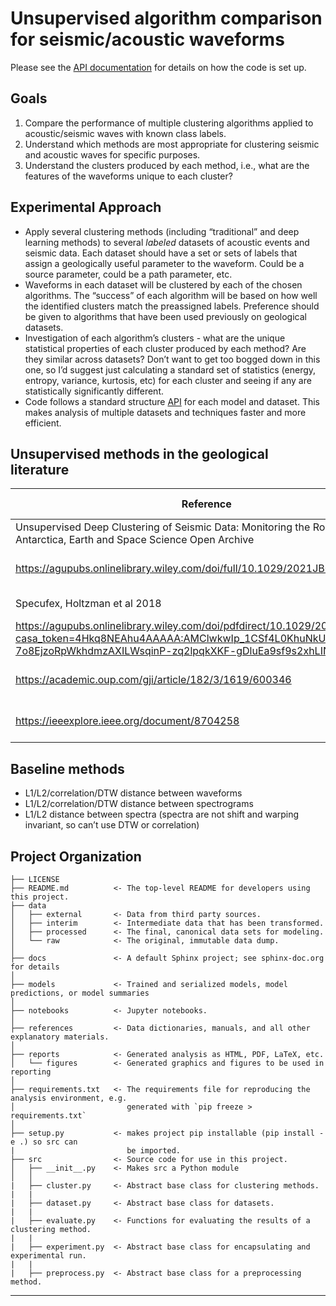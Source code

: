 # Unsupervised algorithm comparison for seismic/acoustic waveforms

Please see the [API documentation](API.md) for details on how the code is set up.

## Goals

1. Compare the performance of multiple clustering algorithms applied to acoustic/seismic waves with known class labels.
2. Understand which methods are most appropriate for clustering seismic and acoustic waves for specific purposes.
3. Understand the clusters produced by each method, i.e., what are the features of the waveforms unique to each cluster?

## Experimental Approach

- Apply several clustering methods (including “traditional” and deep learning methods) to several *labeled* datasets of acoustic events and seismic data. Each dataset should have a set or sets of labels that assign a geologically useful parameter to the waveform. Could be a source parameter, could be a path parameter, etc.
- Waveforms in each dataset will be clustered by each of the chosen algorithms. The “success” of each algorithm will be based on how well the identified clusters match the preassigned labels. Preference should be given to algorithms that have been used previously on geological datasets.
- Investigation of each algorithm’s clusters - what are the unique statistical properties of each cluster produced by each method? Are they similar across datasets? Don’t want to get too bogged down in this one, so I’d suggest just calculating a standard set of statistics (energy, entropy, variance, kurtosis, etc) for each cluster and seeing if any are statistically significantly different.
- Code follows a standard structure [API](API.md) for each model and dataset. This makes analysis of multiple datasets and techniques faster and more efficient.

## Unsupervised methods in the geological literature

|Reference|Time vs freq domain|Feature extraction|Clustering algo|Event or continuous|Setting|
|---------|-------------------|------------------|---------------|-------------------|-------|
|Unsupervised Deep Clustering of Seismic Data: Monitoring the Ross Ice Shelf, Antarctica, Earth and Space Science Open Archive|Frequency -spectrogram|Autoencoder|GMM or DEC|Event|Ross Ice shelf|
https://agupubs.onlinelibrary.wiley.com/doi/full/10.1029/2021JB022455|Frequency - wavelet|Scattering transform -> ICA|Hierarchical|continuous|Anatolia|
|Specufex, Holtzman et al 2018|Frequency - spectrogram|NMF -> HMM|K-means|event|The Geysers|
|https://agupubs.onlinelibrary.wiley.com/doi/pdfdirect/10.1029/2020GL088353?casa_token=4Hkq8NEAhu4AAAAA:AMClwkwIp_1CSf4L0KhuNkU-7o8EjzoRpWkhdmzAXILWsqinP-zq2lpqkXKF-gDluEa9sf9s2xhLIN4|Time - waveform|Engineered statistical features|K-means|continuous|ocean|
|https://academic.oup.com/gji/article/182/3/1619/600346|Time - waveform|Engineered statistical features|Self organizing map|continuous|Mt Merapi|
https://ieeexplore.ieee.org/document/8704258|Time- waveform|Autoencoder|DEC|Event|Local vs teleseismic equakes|

## Baseline methods

- L1/L2/correlation/DTW distance between waveforms
- L1/L2/correlation/DTW distance between spectrograms
- L1/L2 distance between spectra (spectra are not shift and warping invariant, so can’t use DTW or correlation)

## Project Organization

    ├── LICENSE
    ├── README.md          <- The top-level README for developers using this project.
    ├── data
    │   ├── external       <- Data from third party sources.
    │   ├── interim        <- Intermediate data that has been transformed.
    │   ├── processed      <- The final, canonical data sets for modeling.
    │   └── raw            <- The original, immutable data dump.
    │
    ├── docs               <- A default Sphinx project; see sphinx-doc.org for details
    │
    ├── models             <- Trained and serialized models, model predictions, or model summaries
    │
    ├── notebooks          <- Jupyter notebooks.
    │
    ├── references         <- Data dictionaries, manuals, and all other explanatory materials.
    │
    ├── reports            <- Generated analysis as HTML, PDF, LaTeX, etc.
    │   └── figures        <- Generated graphics and figures to be used in reporting
    │
    ├── requirements.txt   <- The requirements file for reproducing the analysis environment, e.g.
    │                         generated with `pip freeze > requirements.txt`
    │
    ├── setup.py           <- makes project pip installable (pip install -e .) so src can
    |                         be imported.
    ├── src                <- Source code for use in this project.
    │   ├── __init__.py    <- Makes src a Python module
    │   │
    |   ├── cluster.py     <- Abstract base class for clustering methods.
    |   |
    |   ├── dataset.py     <- Abstract base class for datasets.
    |   |
    |   ├── evaluate.py    <- Functions for evaluating the results of a clustering method.
    |   |
    |   ├── experiment.py  <- Abstract base class for encapsulating and experimental run.
    |   |
    |   ├── preprocess.py  <- Abstract base class for a preprocessing method.
--------

